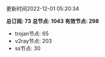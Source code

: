 更新时间2022-12-01 05:20:34

**总订阅: 73**
**总节点: 1043**
**有效节点: 298**
- trojan节点: 65
- v2ray节点: 203
- ss节点: 30

